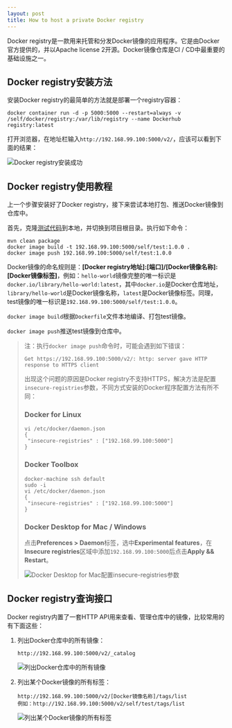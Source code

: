 ```yaml
---
layout: post
title: How to host a private Docker registry
---
```


Docker registry是一款用来托管和分发Docker镜像的应用程序。它是由Docker官方提供的，并以Apache license 2开源。Docker镜像仓库是CI / CD中最重要的基础设施之一。

## Docker registry安装方法

安装Docker registry的最简单的方法就是部署一个registry容器：

```text
docker container run -d -p 5000:5000 --restart=always -v /self/docker/registry:/var/lib/registry --name Dockerhub registry:latest
```

打开浏览器，在地址栏输入`http://192.168.99.100:5000/v2/`，应该可以看到下面的结果：

![Docker registry安装成功][1]

## Docker registry使用教程

上一个步骤安装好了Docker registry，接下来尝试本地打包、推送Docker镜像到仓库中。

首先，克隆[测试代码][2]到本地，并切换到项目根目录。执行如下命令：

```text
mvn clean package
docker image build -t 192.168.99.100:5000/self/test:1.0.0 .
docker image push 192.168.99.100:5000/self/test:1.0.0
```

Docker镜像的命名规则是：**[Docker registry地址]:[端口]/[Docker镜像名称]:[Docker镜像标签]**，例如：`hello-world`镜像完整的唯一标识是`docker.io/library/hello-world:latest`，其中`docker.io`是Docker仓库地址，`library/hello-world`是Docker镜像名称，`latest`是Docker镜像标签。同理，test镜像的唯一标识是`192.168.99.100:5000/self/test:1.0.0`。

`docker image build`根据`Dockerfile`文件本地编译、打包test镜像。

`docker image push`推送test镜像到仓库中。

>注：执行`docker image push`命令时，可能会遇到如下错误：
>
>```text
>Get https://192.168.99.100:5000/v2/: http: server gave HTTP response to HTTPS client
>```
>
>出现这个问题的原因是Docker registry不支持HTTPS，解决方法是配置`insecure-registries`参数，不同方式安装的Docker程序配置方法有所不同：
>
>### Docker for Linux
>```text
>vi /etc/docker/daemon.json
>{
>  "insecure-registries" : ["192.168.99.100:5000"]
>}
>```
>### Docker Toolbox
>```text
>docker-machine ssh default
>sudo -i
>vi /etc/docker/daemon.json
>{
>  "insecure-registries" : ["192.168.99.100:5000"]
>}
>```
>### Docker Desktop for Mac / Windows
>
>点击**Preferences > Daemon**标签，选中**Experimental features**，在**Insecure registries**区域中添加`192.168.99.100:5000`后点击**Apply && Restart**。
>
>![Docker Desktop for Mac配置insecure-registries参数][3]

## Docker registry查询接口

Docker registry内置了一套HTTP API用来查看、管理仓库中的镜像，比较常用的有下面这些：

1. 列出Docker仓库中的所有镜像：

    ```text
    http://192.168.99.100:5000/v2/_catalog
    ```
    ![列出Docker仓库中的所有镜像][4]

2. 列出某个Docker镜像的所有标签：
    ```text
    http://192.168.99.100:5000/v2/[Docker镜像名称]/tags/list
    例如：http://192.168.99.100:5000/v2/self/test/tags/list
    ```
    ![列出某个Docker镜像的所有标签][5]

[1]: ../images/2019/23/1.png
[2]: https://github.com/Warnier-zhang/Test
[3]: ../images/2019/23/2.png
[4]: ../images/2019/23/3.png
[5]: ../images/2019/23/4.png
